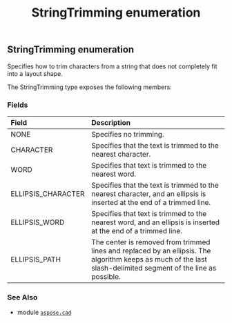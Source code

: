 ﻿---
title: StringTrimming enumeration
second_title: Aspose.CAD for Python via .NET API References
description: 
type: docs
weight: 900
url: /python-net/aspose.cad/stringtrimming/
is_root: false
---

## StringTrimming enumeration

Specifies how to trim characters from a string that does not completely fit into a layout shape.



The StringTrimming type exposes the following members:

### Fields
| Field | Description |
| :- | :- |
| NONE | Specifies no trimming. |
| CHARACTER | Specifies that the text is trimmed to the nearest character. |
| WORD | Specifies that text is trimmed to the nearest word. |
| ELLIPSIS_CHARACTER | Specifies that the text is trimmed to the nearest character, and an ellipsis is inserted at the end of a trimmed line. |
| ELLIPSIS_WORD | Specifies that text is trimmed to the nearest word, and an ellipsis is inserted at the end of a trimmed line. |
| ELLIPSIS_PATH | The center is removed from trimmed lines and replaced by an ellipsis. The algorithm keeps as much of the last slash-delimited segment of the line as possible. |



### See Also
* module [`aspose.cad`](..)
